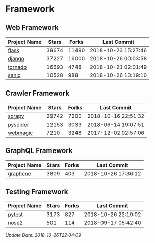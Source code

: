 # Framework

## Web Framework

| Project Name | Stars | Forks | Last Commit |
| ------------ | ----- | ----- | ----------- |
| [flask](https://github.com/pallets/flask) | 39674 | 11490 | 2018-10-23 15:27:46 |
| [django](https://github.com/django/django) | 37227 | 16000 | 2018-10-26 00:03:58 |
| [tornado](https://github.com/tornadoweb/tornado) | 16693 | 4748 | 2018-10-21 02:01:49 |
| [sanic](https://github.com/huge-success/sanic) | 10528 | 988 | 2018-10-26 13:19:10 |

## Crawler Framework

| Project Name | Stars | Forks | Last Commit |
| ------------ | ----- | ----- | ----------- |
| [scrapy](https://github.com/scrapy/scrapy) | 29742 | 7200 | 2018-10-16 22:51:32 |
| [pyspider](https://github.com/binux/pyspider) | 12153 | 3033 | 2018-06-14 19:07:51 |
| [webmagic](https://github.com/code4craft/webmagic) | 7210 | 3248 | 2017-12-02 02:57:06 |

## GraphQL Framework

| Project Name | Stars | Forks | Last Commit |
| ------------ | ----- | ----- | ----------- |
| [graphene](https://github.com/graphql-python/graphene) | 3809 | 403 | 2018-10-26 17:36:12 |

## Testing Framework

| Project Name | Stars | Forks | Last Commit |
| ------------ | ----- | ----- | ----------- |
| [pytest](https://github.com/pytest-dev/pytest) | 3173 | 827 | 2018-10-26 22:19:02 |
| [nose2](https://github.com/nose-devs/nose2) | 501 | 114 | 2018-09-17 05:42:40 |

*Update Date: 2018-10-26T22:04:09*
